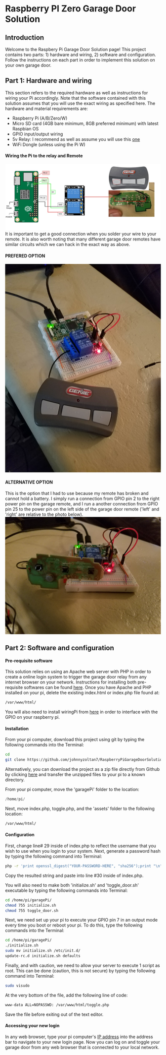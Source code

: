
# Raspberry PI Zero Garage Door Solution 
## Introduction
Welcome to the Raspbery Pi Garage Door Solution page! This project contains two parts: 1) hardware and wiring, 2) software and configuration. Follow the instructions on each part in order to implement this solution on your own garage door. 

## Part 1: Hardware and wiring
This section refers to the required hardware as well as instructions for wiring your Pi accordingly. Note that the software contained with this solution assumes that you will use the exact wiring as specified here. The hardware and material requirements are:

 - Raspberry Pi (A/B/Zero/W)
 - Micro SD card (4GB bare minimum, 8GB preferred minimum) with latest Raspbian OS
 - GPIO input/output wiring
 - 5v Relay: I recommend as well as assume you will use this [one](https://www.amazon.com/dp/B00VH8926C/ref=asc_df_B00VH8926C5292177/?tag=hyprod-20&creative=395033&creativeASIN=B00VH8926C&linkCode=df0&hvadid=196274408286&hvpos=1o4&hvnetw=g&hvrand=8617023651448850265&hvpone=&hvptwo=&hvqmt=&hvdev=c&hvdvcmdl=&hvlocint=&hvlocphy=9030088&hvtargid=pla-315539484865)
 - WiFi Dongle (unless using the Pi W)

#### Wiring the Pi to the relay and Remote
![Alt text](/circuit.jpg?raw=true "Wiring Diagram")
It is important to get a good connection when you solder your wire to your remote. It is also worth noting that many different garage door remotes have similar circuits which we can hack in the exact way as above. 
#### PREFERED OPTION
![Alt text](/circuit0.jpg?raw=true "Prototype 1")
#### ALTERNATIVE OPTION
This is the option that I had to use because my remote has broken and cannot hold a battery. I simply run a connection from GPIO pin 2 to the right power pin on the garage remote, and I run a another connection from GPIO pin 25 to the power pin on the left side of the garage door remote ('left' and 'right' are relative to the photo below). 
![Alt text](/circuit4.jpg?raw=true "Prototype 2")


## Part 2: Software and configuration
#### Pre-requisite software
This solution relies on using an Apache web server with PHP in order to create a online login system to trigger the garage door relay from any internet browser on your network. Instructions for installing both pre-requisite softwares can be found [here](https://www.raspberrypi.org/documentation/remote-access/web-server/apache.md). Once you have Apache and PHP installed on your pi, delete the existing index.html or index.php file found at:
```sh
/var/www/html/
```
You will also need to install wiringPi from [here](http://wiringpi.com/download-and-install/) in order to interface with the GPIO on your raspberry pi. 
#### Installation
From your pi computer, download this project using git by typing the following commands into the Terminal:
```sh
cd
git clone https://github.com/johnnyzoltan7/RaspberryPiGarageDoorSolution.git
```
 Alternatively, you can download the project as a zip file directly from Github by clicking [here](https://github.com/johnnyzoltan7/RaspberryPiGarageDoorSolution/archive/master.zip) and transfer the unzipped files to your pi to a known directory.

From your pi computer, move the 'garagePi' folder to the location:
```c
/home/pi/
```
Next, move index.php, toggle.php, and the 'assets' folder to the following location:
```sh
/var/www/html/
```
#### Configuration
First, change line# 29 inside of index.php to reflect the username that you wish to use when you login to your system. Next, generate a password hash by typing the following command into Terminal:
```sh
php -r 'print openssl_digest("YOUR-PASSWORD-HERE", "sha256");print "\n" ;'
```
Copy the resulted string and paste into line #30 inside of index.php.

You will also need to make both 'initialize.sh' and 'toggle_door.sh' executable by typing the following commands into Terminal:
```sh
cd /home/pi/garagePi/
chmod 755 initialize.sh
chmod 755 toggle_door.sh
```
Next, we need set up your pi to execute your GPIO pin 7 in an output mode every time you boot or reboot your pi. To do this, type the following commands into the Terminal:
```sh
cd /home/pi/garagePi/
./initialize.sh
sudo mv initialize.sh /etc/init.d/
update-rc.d initialize.sh defaults
```
Finally, and with caution, we need to allow your server to execute 1 script as root. This can be done (caution, this is not secure) by typing the following command into Terminal:
```sh
sudo visudo
```
At the very bottom of the file, add the following line of code:
```txt
www-data ALL=NOPASSWD: /var/www/html/toggle.php
```
Save the file before exiting out of the text editor.
#### Accessing your new login
In any web browser, type your pi computer's [IP address](https://learn.adafruit.com/adafruits-raspberry-pi-lesson-3-network-setup/finding-your-pis-ip-address) into the address bar to navigate to your new login page. Now you can log on and toggle your garage door from any web browser that is connected to your local network.
